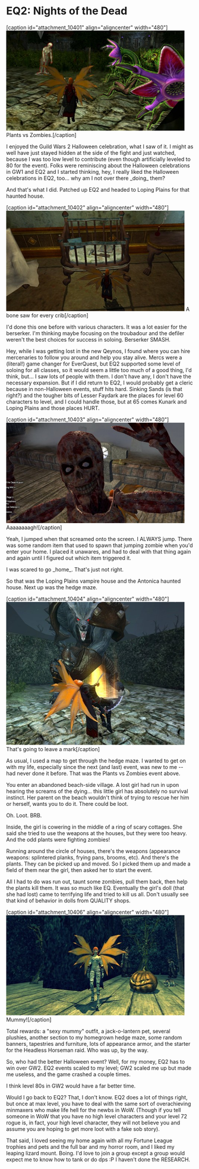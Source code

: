 # EQ2: Nights of the Dead

[caption id="attachment\_10401" align="aligncenter" width="480"][![](../uploads/2012/10/EverQuest2-2012-10-29-22-02-10-27-480x269.jpg "Plants vs Zombies.")](../uploads/2012/10/EverQuest2-2012-10-29-22-02-10-27.jpg) Plants vs Zombies.[/caption]

I enjoyed the Guild Wars 2 Halloween celebration, what I saw of it. I might as well have just stayed hidden at the side of the fight and just watched, because I was too low level to contribute (even though artificially leveled to 80 for the event). Folks were reminiscing about the Halloween celebrations in GW1 and EQ2 and I started thinking, hey, I really liked the Halloween celebrations in EQ2, too... why am I not over there \_doing\_ them?

And that's what I did. Patched up EQ2 and headed to Loping Plains for that haunted house.

[caption id="attachment\_10402" align="aligncenter" width="480"][![](../uploads/2012/10/EverQuest2-2012-10-29-20-09-25-39-480x270.jpg "A bone saw for every crib")](../uploads/2012/10/EverQuest2-2012-10-29-20-09-25-39.jpg) A bone saw for every crib[/caption]

I'd done this one before with various characters. It was a lot easier for the berserker. I'm thinking maybe focusing on the troubadour and the defiler weren't the best choices for success in soloing. Berserker SMASH.

Hey, while I was getting lost in the new Qeynos, I found where you can hire mercenaries to follow you around and help you stay alive. Mercs were a (literal!) game changer for EverQuest, but EQ2 supported some level of soloing for all classes, so it would seem a little too much of a good thing, I'd think, but... I saw lots of people with them. I don't have any, I don't have the necessary expansion. But if I did return to EQ2, I would probably get a cleric because in non-Halloween events, stuff hits hard. Sinking Sands (is that right?) and the tougher bits of Lesser Faydark are the places for level 60 characters to level, and I could handle those, but at 65 comes Kunark and Loping Plains and those places HURT.

[caption id="attachment\_10403" align="aligncenter" width="480"][![](../uploads/2012/10/EverQuest2-2012-10-29-19-27-28-14-480x270.jpg "Aaaaaaaagh!")](../uploads/2012/10/EverQuest2-2012-10-29-19-27-28-14.jpg) Aaaaaaaagh![/caption]

Yeah, I jumped when that screamed onto the screen. I ALWAYS jump. There was some random item that used to spawn that jumping zombie when you'd enter your home. I placed it unawares, and had to deal with that thing again and again until I figured out which item triggered it.

I was scared to go \_home\_. That's just not right.

So that was the Loping Plains vampire house and the Antonica haunted house. Next up was the hedge maze.

[caption id="attachment\_10404" align="aligncenter" width="480"][![](../uploads/2012/10/EverQuest2-2012-10-29-21-23-35-26-480x384.jpg "That's going to leave a mark")](../uploads/2012/10/EverQuest2-2012-10-29-21-23-35-26.jpg) That's going to leave a mark[/caption]

As usual, I used a map to get through the hedge maze. I wanted to get on with my life, especially since the next (and last) event, was new to me -- had never done it before. That was the Plants vs Zombies event above.

You enter an abandoned beach-side village. A lost girl had run in upon hearing the screams of the dying... this little girl has absolutely no survival instinct. Her parent on the beach wouldn't think of trying to rescue her him or herself, wants you to do it. There could be loot.

Oh. Loot. BRB.

Inside, the girl is cowering in the middle of a ring of scary cottages. She said she tried to use the weapons at the houses, but they were too heavy. And the odd plants were fighting zombies!

Running around the circle of houses, there's the weapons (appearance weapons: splintered planks, frying pans, brooms, etc). And there's the plants. They can be picked up and moved. So I picked them up and made a field of them near the girl, then asked her to start the event.

All I had to do was run out, taunt some zombies, pull them back, then help the plants kill them. It was so much like EQ. Eventually the girl's doll (that she had lost) came to terrifying life and tried to kill us all. Don't usually see that kind of behavior in dolls from QUALITY shops.

[caption id="attachment\_10406" align="aligncenter" width="480"][![](../uploads/2012/10/EverQuest2-2012-10-29-22-35-51-16-480x269.jpg "Mummy!")](../uploads/2012/10/EverQuest2-2012-10-29-22-35-51-16.jpg) Mummy![/caption]

Total rewards: a "sexy mummy" outfit, a jack-o-lantern pet, several plushies, another section to my homegrown hedge maze, some random banners, tapestries and furniture, lots of appearance armor, and the starter for the Headless Horseman raid. Who was up, by the way.

So, who had the better Halloween event? Well, for my money, EQ2 has to win over GW2. EQ2 events scaled to my level; GW2 scaled me up but made me useless, and the game crashed a couple times.

I think level 80s in GW2 would have a far better time.

Would I go back to EQ2? That, I don't know. EQ2 does a lot of things right, but once at max level, you have to deal with the same sort of overachieving minmaxers who make life hell for the newbs in WoW. (Though if you tell someone in WoW that you have no high level characters and your level 72 rogue is, in fact, your high level character, they will not believe you and assume you are hoping to get more loot with a fake sob story).

That said, I loved seeing my home again with all my Fortune League trophies and pets and the full bar and my horror room, and I liked my leaping lizard mount. Boing. I'd love to join a group except a group would expect me to know how to tank or do dps :P I haven't done the RESEARCH.

